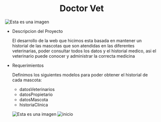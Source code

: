 <h1 align="center"> Doctor Vet </h1>



![Esta es una imagen](https://i2.wp.com/zoovetesmipasion.com/wp-content/uploads/2017/10/veterinario-.jpg?fit=712%2C350)



* Descripcion del Proyecto
  
  El desarrollo de la web que hicimos esta basada en mantener un historial de las mascotas que son atendidas en las diferentes veterinarias, poder consultar todos los  datos y el historial medico, asi el veterinario puede conocer y administrar la correcta medicina



* Requerimientos

  Definimos los siguientes modelos para poder obtener el historial de cada mascota:
  - datosVeterinarios
  - datosPropietario
  - datosMascota
  - historiaClinica
  
  ![Esta es una imagen](https://i2.wp.com/zoovetesmipasion.com/wp-content/uploads/2017/10/veterinario-.jpg?fit=712%2C350)
![inicio](https://user-images.githubusercontent.com/97696225/188517023-082653c5-dc47-4d41-b646-3275a4a2d425.PNG)
